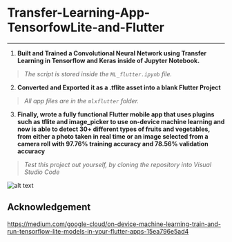 # Transfer-Learning-App-TensorfowLite-and-Flutter
-------------------------------------------------
1) **Built and Trained a Convolutional Neural Network using Transfer Learning in Tensorflow and Keras inside of Jupyter Notebook.**
> *The script is stored inside the ```ML_flutter.ipynb``` file.*
2) **Converted and Exported it as a .tflite asset into a blank Flutter Project**
>  *All app files are in the ```mlxflutter``` folder.*
3) **Finally, wrote a fully functional Flutter mobile app that uses plugins such as tflite and image_picker to use on-device machine learning and now is able to detect 30+ different types of fruits and vegetables, from either a photo taken in real time or an image selected from a camera roll with 97.76% training accuracy and 78.56% validation accuracy**
> *Test this project out yourself, by cloning the repository into Visual Studio Code*


![alt text](https://i.postimg.cc/HLD586q8/homepage.png)

## Acknowledgement

https://medium.com/google-cloud/on-device-machine-learning-train-and-run-tensorflow-lite-models-in-your-flutter-apps-15ea796e5ad4
